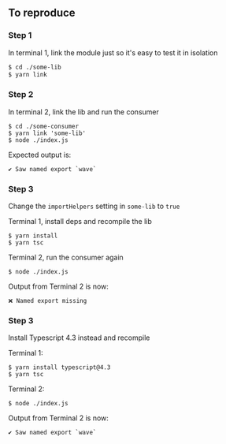 ## To reproduce

### Step 1

In terminal 1, link the module just so it's easy to test it in isolation
```sh
$ cd ./some-lib
$ yarn link 
```

### Step 2

In terminal 2, link the lib and run the consumer
```shell
$ cd ./some-consumer
$ yarn link 'some-lib'
$ node ./index.js
```

Expected output is:

```
✔️ Saw named export `wave`
```

### Step 3

Change the `importHelpers` setting in `some-lib` to `true`

Terminal 1, install deps and recompile the lib

```shell
$ yarn install
$ yarn tsc
```

Terminal 2, run the consumer again

```shell
$ node ./index.js
```

Output from Terminal 2 is now:
```
❌ Named export missing
```

### Step 3

Install Typescript 4.3 instead and recompile

Terminal 1:

```shell
$ yarn install typescript@4.3
$ yarn tsc
```

Terminal 2:

```shell
$ node ./index.js
```

Output from Terminal 2 is now:
```
✔️ Saw named export `wave`
```

